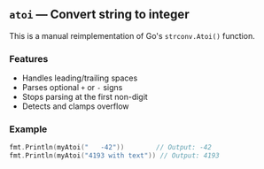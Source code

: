## `atoi` — Convert string to integer

This is a manual reimplementation of Go's `strconv.Atoi()` function.

### Features
- Handles leading/trailing spaces
- Parses optional `+` or `-` signs
- Stops parsing at the first non-digit
- Detects and clamps overflow

### Example

```go
fmt.Println(myAtoi("   -42"))        // Output: -42
fmt.Println(myAtoi("4193 with text")) // Output: 4193
